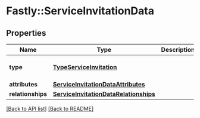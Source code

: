 # Fastly::ServiceInvitationData

## Properties

| Name | Type | Description | Notes |
| ---- | ---- | ----------- | ----- |
| **type** | [**TypeServiceInvitation**](TypeServiceInvitation.md) |  | [optional][default to &#39;service_invitation&#39;] |
| **attributes** | [**ServiceInvitationDataAttributes**](ServiceInvitationDataAttributes.md) |  | [optional] |
| **relationships** | [**ServiceInvitationDataRelationships**](ServiceInvitationDataRelationships.md) |  | [optional] |

[[Back to API list]](../../README.md#endpoints) [[Back to README]](../../README.md)

